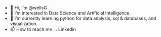 - 👋 Hi, I’m @wellsG
- 👀 I’m interested in Data Science and Artificial Intelligence.
- 🌱 I’m currently learning python for data analysis, sql & databases, and visualization.
- 📫 How to reach me ... Linkedin

<!---
wellsG/wellsG is a ✨ special ✨ repository because its `README.md` (this file) appears on your GitHub profile.
You can click the Preview link to take a look at your changes.
--->
